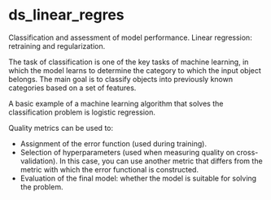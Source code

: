 # ds_linear_regres
Classification and assessment of model performance. Linear regression: retraining and regularization.

The task of classification is one of the key tasks of machine learning, in which the model learns to determine the category to which the input object belongs. The main goal is to classify objects into previously known categories based on a set of features.

A basic example of a machine learning algorithm that solves the classification problem is logistic regression.

Quality metrics can be used to:
- Assignment of the error function (used during training).
- Selection of hyperparameters (used when measuring quality on cross-validation). In this case, you can use another metric that differs from the metric with which the error functional is constructed.
- Evaluation of the final model: whether the model is suitable for solving the problem.



